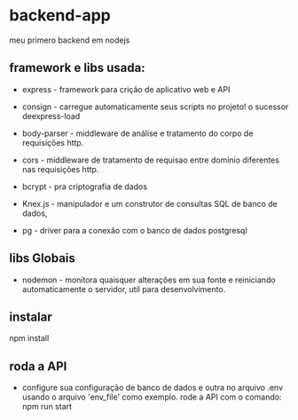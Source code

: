 # backend-app
meu primero backend em nodejs

## framework e libs usada:
- express - framework para crição de aplicativo web e API

- consign - carregue automaticamente seus scripts no projeto! o sucessor deexpress-load

- body-parser - middleware de análise e tratamento do corpo de requisições http.

- cors - middleware de tratamento de requisao entre dominio diferentes nas requisições http.

- bcrypt - pra criptografia de dados

- Knex.js - manipulador e um construtor de consultas SQL de banco de dados,

- pg - driver para a conexão com o banco de dados postgresql
  
## libs Globais
- nodemon - monitora quaisquer alterações em sua fonte e reiniciando automaticamente o servidor, util para desenvolvimento.

## instalar
npm install

## roda a  API

- configure sua configuração de banco de dados e outra no arquivo .env
 usando o arquivo 'env_file' como exemplo.
 rode a API com o comando:
 npm run start